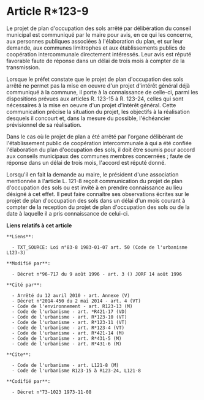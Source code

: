# Article R*123-9

Le projet de plan d'occupation des sols arrêté par délibération du conseil municipal est communiqué par le maire pour avis,
en ce qui les concerne, aux personnes publiques associées à l'élaboration du plan, et sur leur demande, aux communes
limitrophes et aux établissements publics de coopération intercommunale directement intéressés. Leur avis est réputé
favorable faute de réponse dans un délai de trois mois à compter de la transmission.

Lorsque le préfet constate que le projet de plan d'occupation des sols arrêté ne permet pas la mise en oeuvre d'un projet
d'intérêt général déjà communiqué à la commune, il porte à la connaissance de celle-ci, parmi les dispositions prévues aux
articles R. 123-15 à R. 123-24, celles qui sont nécessaires à la mise en oeuvre d'un projet d'intérêt général. Cette
communication précise la situation du projet, les objectifs à la réalisation desquels il concourt et, dans la mesure du
possible, l'échéancier prévisionnel de sa réalisation.

Dans le cas où le projet de plan a été arrêté par l'organe délibérant de l'établissement public de coopération intercommunale
à qui a été confiée l'élaboration du plan d'occupation des sols, il doit être soumis pour accord aux conseils municipaux des
communes membres concernées ; faute de réponse dans un délai de trois mois, l'accord est réputé donné.

Lorsqu'il en fait la demande au maire, le président d'une association mentionnée à l'article L. 121-8 reçoit communication du
projet de plan d'occupation des sols ou est invité à en prendre connaissance au lieu désigné à cet effet. Il peut faire
connaître ses observations écrites sur le projet de plan d'occupation des sols dans un délai d'un mois courant à compter de
la reception du projet de plan d'occupation des sols ou de la date à laquelle il a pris connaissance de celui-ci.

**Liens relatifs à cet article**

	**Liens**:

	  - TXT_SOURCE: Loi n°83-8 1983-01-07 art. 50 (Code de l'urbanisme L123-3)

	**Modifié par**:

	  - Décret n°96-717 du 9 août 1996 - art. 3 () JORF 14 août 1996

	**Cité par**:

	  - Arrêté du 12 avril 2010 - art. Annexe (V)
	  - Décret n°2014-450 du 2 mai 2014 - art. 4 (VT)
	  - Code de l'environnement - art. R123-13 (M)
	  - Code de l'urbanisme - art. *R421-17 (VD)
	  - Code de l'urbanisme - art. R*123-10 (VT)
	  - Code de l'urbanisme - art. R*123-11 (VT)
	  - Code de l'urbanisme - art. R*123-4 (VT)
	  - Code de l'urbanisme - art. R*421-14 (M)
	  - Code de l'urbanisme - art. R*431-5 (M)
	  - Code de l'urbanisme - art. R*431-6 (M)

	**Cite**:

	  - Code de l'urbanisme - art. L121-8 (M)
	  - Code de l'urbanisme R123-15 à R123-24, L121-8

	**Codifié par**:

	  - Décret n°73-1023 1973-11-08
